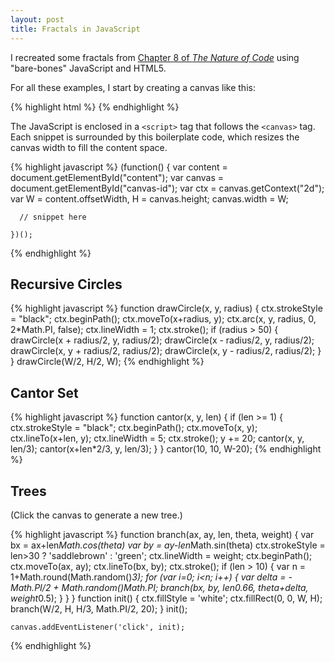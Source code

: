 ```yaml
---
layout: post
title: Fractals in JavaScript
---
```


I recreated some fractals from
[Chapter 8 of _The Nature of Code_](http://natureofcode.com/book/chapter-8-fractals/)
using "bare-bones" JavaScript and HTML5.

For all these examples, I start by creating a canvas like this:

{% highlight html %}
    <canvas id="canvas-id" height="200"></canvas>
{% endhighlight %}

The JavaScript is enclosed in a `<script>` tag that follows the
`<canvas>` tag. Each snippet is surrounded by this boilerplate code,
which resizes the canvas width to fill the content space.

{% highlight javascript %}
    (function() {
      var content = document.getElementById("content");
      var canvas = document.getElementById("canvas-id");
      var ctx = canvas.getContext("2d");
      var W = content.offsetWidth, H = canvas.height;
      canvas.width = W;

      // snippet here
      
    })();
{% endhighlight %}

## Recursive Circles

<canvas id="canvas-rec-circles" height="200">
</canvas>
<script>
(function() {
  var content = document.getElementById("content");
  var canvas = document.getElementById("canvas-rec-circles");
  var ctx = canvas.getContext("2d");
  var W = content.offsetWidth, H = canvas.height;
  canvas.width = W;

  function drawCircle(x, y, radius) {
    ctx.strokeStyle = "black";
    ctx.beginPath();
    ctx.moveTo(x+radius, y);
    ctx.arc(x, y, radius, 0, 2*Math.PI, false);
    ctx.lineWidth = 1;
    ctx.stroke();
    if (radius > 50) {
      drawCircle(x + radius/2, y, radius/2);
      drawCircle(x - radius/2, y, radius/2);
      drawCircle(x, y + radius/2, radius/2);
      drawCircle(x, y - radius/2, radius/2);
    }
  }
  drawCircle(W/2, H/2, W);
})();
</script>

{% highlight javascript %}
    function drawCircle(x, y, radius) {
      ctx.strokeStyle = "black";
      ctx.beginPath();
      ctx.moveTo(x+radius, y);
      ctx.arc(x, y, radius, 0, 2*Math.PI, false);
      ctx.lineWidth = 1;
      ctx.stroke();
      if (radius > 50) {
        drawCircle(x + radius/2, y, radius/2);
        drawCircle(x - radius/2, y, radius/2);
        drawCircle(x, y + radius/2, radius/2);
        drawCircle(x, y - radius/2, radius/2);
      }
    }
    drawCircle(W/2, H/2, W);
{% endhighlight %}

## Cantor Set

<canvas id="canvas-cantor-set" height="200">
</canvas>
<script>
(function() {
  var content = document.getElementById("content");
  var canvas = document.getElementById("canvas-cantor-set");
  var ctx = canvas.getContext("2d");
  var W = content.offsetWidth, H = canvas.height;
  canvas.width = W;
  
  function cantor(x, y, len)
  {
    if (len >= 1) {
      ctx.strokeStyle = "black";
      ctx.beginPath();
      ctx.moveTo(x, y);
      ctx.lineTo(x+len, y);
      ctx.lineWidth = 5;
      ctx.stroke();
      y += 20;
      cantor(x, y, len/3);
      cantor(x+len*2/3, y, len/3);
    }
  }
  cantor(10, 10, W-20);
})();
</script>

{% highlight javascript %}
    function cantor(x, y, len)
    {
      if (len >= 1) {
        ctx.strokeStyle = "black";
        ctx.beginPath();
        ctx.moveTo(x, y);
        ctx.lineTo(x+len, y);
        ctx.lineWidth = 5;
        ctx.stroke();
        y += 20;
        cantor(x, y, len/3);
        cantor(x+len*2/3, y, len/3);
      }
    }
    cantor(10, 10, W-20);
{% endhighlight %}

## Trees

(Click the canvas to generate a new tree.)

<canvas id="canvas-tree" height="400">
</canvas>
<script>
(function() {
  var content = document.getElementById("content");
  var canvas = document.getElementById("canvas-tree");
  var ctx = canvas.getContext("2d");
  var W = content.offsetWidth, H = canvas.height;
  canvas.width = W;
  function branch(ax, ay, len, theta, weight) {
    var bx = ax+len*Math.cos(theta)
    var by = ay-len*Math.sin(theta)
    ctx.strokeStyle = len>30 ? 'saddlebrown' : 'green';
    ctx.lineWidth = weight;
    ctx.beginPath();
    ctx.moveTo(ax, ay);
    ctx.lineTo(bx, by);
    ctx.stroke();
    if (len > 10) {
      var n = 1+Math.round(Math.random()*3);
      for (var i = 0; n > i; i++) {
        var delta = -Math.PI/2 + Math.random()*Math.PI;
        branch(bx, by, len*0.66, theta+delta, weight*0.5);
      }
    }
  }
  function init() {
    ctx.fillStyle = 'white';
    ctx.fillRect(0, 0, W, H);
    branch(W/2, H, H/3, Math.PI/2, 20);
  }
  init();

  canvas.addEventListener('click', init);
})();
</script>

{% highlight javascript %}
    function branch(ax, ay, len, theta, weight) {
      var bx = ax+len*Math.cos(theta)
      var by = ay-len*Math.sin(theta)
      ctx.strokeStyle = len>30 ? 'saddlebrown' : 'green';
      ctx.lineWidth = weight;
      ctx.beginPath();
      ctx.moveTo(ax, ay);
      ctx.lineTo(bx, by);
      ctx.stroke();
      if (len > 10) {
        var n = 1+Math.round(Math.random()*3);
        for (var i=0; i<n; i++) {
          var delta = -Math.PI/2 + Math.random()*Math.PI;
          branch(bx, by, len*0.66, theta+delta, weight*0.5);
        }
      }
    }
    function init() {
      ctx.fillStyle = 'white';
      ctx.fillRect(0, 0, W, H);
      branch(W/2, H, H/3, Math.PI/2, 20);
    }
    init();
    
    canvas.addEventListener('click', init);
{% endhighlight %}
